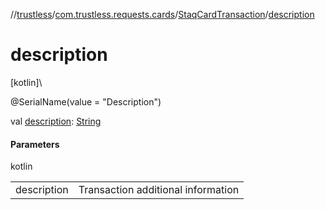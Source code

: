 //[trustless](../../../index.md)/[com.trustless.requests.cards](../index.md)/[StaqCardTransaction](index.md)/[description](description.md)

# description

[kotlin]\

@SerialName(value = &quot;Description&quot;)

val [description](description.md): [String](https://kotlinlang.org/api/latest/jvm/stdlib/kotlin/-string/index.html)

#### Parameters

kotlin

| | |
|---|---|
| description | Transaction additional information |
